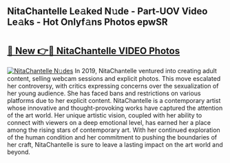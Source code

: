 ## NitaChantelle Le𝚊ked N𝚞de - Part-UOV Video Le𝚊ks - Hot Onlyf𝚊ns Photos epwSR

# <h2><a href="http://ac53880.deff.icu/?id=NitaChantelle">🔗 New 👉🔴 NitaChantelle VIDEO Photos</a></h2>

[![NitaChantelle N𝚞des](https://i.imgur.com/rIISA9y.gif)](http://ac53880.deff.icu/?id=NitaChantelle)
In 2019, NitaChantelle ventured into creating adult content, selling webcam sessions and explicit photos. This move escalated her controversy, with critics expressing concerns over the sexualization of her young audience. She has faced bans and restrictions on various platforms due to her explicit content. NitaChantelle is a contemporary artist whose innovative and thought-provoking works have captured the attention of the art world. Her unique artistic vision, coupled with her ability to connect with viewers on a deep emotional level, has earned her a place among the rising stars of contemporary art. With her continued exploration of the human condition and her commitment to pushing the boundaries of her craft, NitaChantelle is sure to leave a lasting impact on the art world and beyond.
